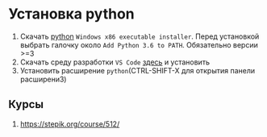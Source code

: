 # Установка python
1. Скачать [python](https://www.python.org/downloads/release/python-362/) `Windows x86 executable installer`. Перед установкой выбрать галочку около `Add Python 3.6 to PATH`. Обязательно версии >=3 
2. Скачать среду разработки `VS Code` [здесь](https://code.visualstudio.com/download) и установить
3. Установить расширение `python`(CTRL-SHIFT-X для открытия панели расширени3)

## Курсы
1. https://stepik.org/course/512/
